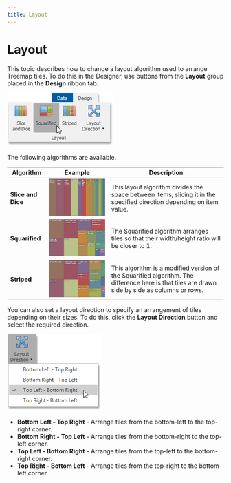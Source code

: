 ```yaml
---
title: Layout
---
```

# Layout
This topic describes how to change a layout algorithm used to arrange Treemap tiles. To do this in the Designer, use buttons from the **Layout** group placed in the **Design** ribbon tab.

![Treemap_LayoutButtons_Ribbon](../../../../images/img125439.png)

The following algorithms are available.

| Algorithm | Example | Description |
|---|---|---|
| **Slice and Dice** | ![Treemap_SliceAndDice](../../../../images/img125436.png) | This layout algorithm divides the space between items, slicing it in the specified direction depending on item value. |
| **Squarified** | ![Treemap_Squarified](../../../../images/img125437.png) | The Squarified algorithm arranges tiles so that their width/height ratio will be closer to 1. |
| **Striped** | ![Treemap_Striped](../../../../images/img125438.png) | This algorithm is a modified version of the Squarified algorithm. The difference here is that tiles are drawn side by side as columns or rows. |

You can also set a layout direction to specify an arrangement of tiles depending on their sizes. To do this, click the **Layout Direction** button and select the required direction.

![Treemap_LayoutDirection_Ribbon](../../../../images/img125440.png)
* **Bottom Left - Top Right** - Arrange tiles from the bottom-left to the top-right corner.
* **Bottom Right - Top Left** - Arrange tiles from the bottom-right to the top-left corner.
* **Top Left - Bottom Right** - Arrange tiles from the top-left to the bottom-right corner.
* **Top Right - Bottom Left** - Arrange tiles from the top-right to the bottom-left corner.